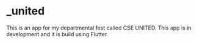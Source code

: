# _united
This is an app for my departmental fest called CSE UNITED. This app is in development and it is build using Flutter.

